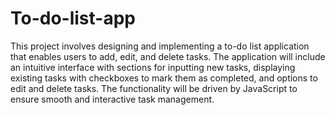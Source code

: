 # To-do-list-app
This project involves designing and implementing a to-do list application that enables users to add, edit, and delete tasks. 
The application will include an intuitive interface with sections for inputting new tasks, displaying existing tasks with checkboxes to mark them as completed, and options to edit and delete tasks.
The functionality will be driven by JavaScript to ensure smooth and interactive task management. 
